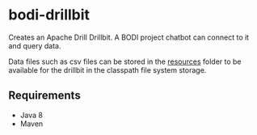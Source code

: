 # bodi-drillbit

Creates an Apache Drill Drillbit. A BODI project chatbot can connect to it and query data.

Data files such as csv files can be stored in the [resources](src/main/resources) folder to be available for the 
drillbit in the classpath file system storage.

## Requirements

- Java 8
- Maven